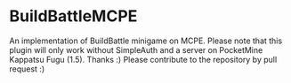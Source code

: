 # BuildBattleMCPE
An implementation of BuildBattle minigame on MCPE.
Please note that this plugin will only work without SimpleAuth and a server on PocketMine Kappatsu Fugu (1.5).
Thanks :)
Please contribute to the repository by pull request :)

